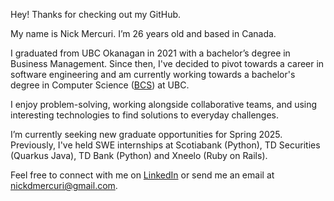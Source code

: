 Hey! Thanks for checking out my GitHub.

My name is Nick Mercuri. I’m 26 years old and based in Canada.

I graduated from UBC Okanagan in 2021 with a bachelor’s degree in Business Management. Since then, I've decided to pivot towards a career in software engineering and am currently working towards a bachelor's degree in Computer Science ([BCS](https://www.cs.ubc.ca/students/undergrad/degree-programs/bcs-program-second-degree)) at UBC.

I enjoy problem-solving, working alongside collaborative teams, and using interesting technologies to find solutions to everyday challenges.

I’m currently seeking new graduate opportunities for Spring 2025. Previously, I've held SWE internships at Scotiabank (Python), TD Securities (Quarkus Java), TD Bank (Python) and Xneelo (Ruby on Rails).

Feel free to connect with me on [LinkedIn](https://www.linkedin.com/in/nickmercuri/) or send me an email at nickdmercuri@gmail.com.
